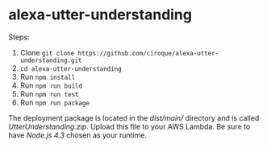 # alexa-utter-understanding

Steps:

1. Clone `git clone https://github.com/ciroque/alexa-utter-understanding.git`
1. `cd alexa-utter-understanding` 
1. Run `npm install`
1. Run `npm run build`
1. Run `npm run test`
1. Run `npm run package`
 
The deployment package is located in the *dist/main/* directory and is called *UtterUnderstanding.zip*. Upload this file to your AWS Lambda. Be sure to have *Node.js 4.3* chosen as your runtime.  

